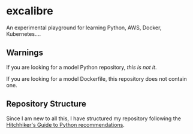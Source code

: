 # excalibre

An experimental playground for learning Python, AWS, Docker,
Kubernetes….

## Warnings

If you are looking for a model Python repository, _this is not it_.

If you are looking for a model Dockerfile, this repository does not
contain one.

## Repository Structure

Since I am new to all this, I have structured my repository following
the [Hitchhiker's Guide to Python recommendations][0].

[0]: http://docs.python-guide.org/en/latest/writing/structure/